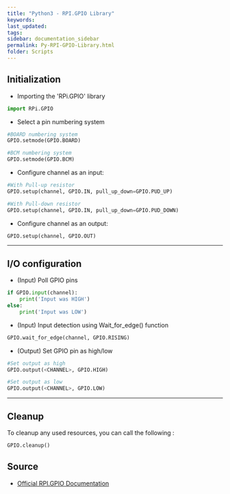 ```yaml
---
title: "Python3 - RPI.GPIO Library"
keywords: 
last_updated: 
tags: 
sidebar: documentation_sidebar
permalink: Py-RPI-GPIO-Library.html
folder: Scripts
---
```



## Initialization


- Importing the 'RPi.GPIO' library

```python
import RPi.GPIO
```
- Select a pin numbering system

```python
#BOARD numbering system
GPIO.setmode(GPIO.BOARD)

#BCM numbering system
GPIO.setmode(GPIO.BCM)
```
- Configure channel as an input:
```python
#With Pull-up resistor
GPIO.setup(channel, GPIO.IN, pull_up_down=GPIO.PUD_UP)

#With Pull-down resistor
GPIO.setup(channel, GPIO.IN, pull_up_down=GPIO.PUD_DOWN)
```
- Configure channel as an output:
```python
GPIO.setup(channel, GPIO.OUT)
```
---

## I/O configuration


- (Input) Poll GPIO pins
```python
if GPIO.input(channel):
    print('Input was HIGH')
else:
    print('Input was LOW')
```
- (Input) Input detection using Wait_for_edge() function
```python
GPIO.wait_for_edge(channel, GPIO.RISING)
```
- (Output) Set GPIO pin as high/low
```python
#Set output as high
GPIO.output(<CHANNEL>, GPIO.HIGH)

#Set output as low
GPIO.output(<CHANNEL>, GPIO.LOW)
```
---

## Cleanup


To cleanup any used resources, you can call the following : 
```python
GPIO.cleanup()
```

## Source
- [Official RPI.GPIO Documentation](https://sourceforge.net/p/raspberry-gpio-python/wiki)
